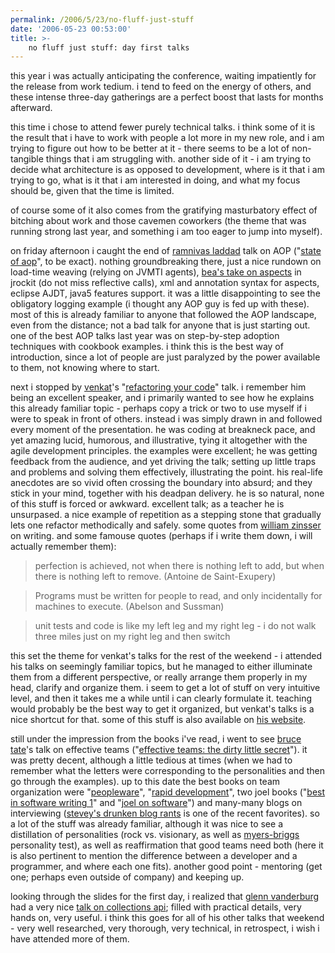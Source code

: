 ```yaml
---
permalink: /2006/5/23/no-fluff-just-stuff
date: '2006-05-23 00:53:00'
title: >-
    no fluff just stuff: day first talks
---
```


this year i was actually anticipating the conference, waiting
impatiently for the release from work tedium. i tend to feed on the
energy of others, and these intense three-day gatherings are a perfect
boost that lasts for months afterward.

this time i chose to attend fewer purely technical talks. i think some
of it is the result that i have to work with people a lot more in my new
role, and i am trying to figure out how to be better at it - there seems
to be a lot of non-tangible things that i am struggling with. another
side of it - i am trying to decide what architecture is as opposed to
development, where is it that i am trying to go, what is it that i am
interested in doing, and what my focus should be, given that the time is
limited.

of course some of it also comes from the gratifying masturbatory effect
of bitching about work and those cavemen coworkers (the theme that was
running strong last year, and something i am too eager to jump into
myself).

on friday afternoon i caught the end of [ramnivas
laddad](http://www.nofluffjuststuff.com/speaker_view.jsp?speakerId=8 "ramnivas laddad")
talk on AOP ("[state of
aop](http://www.nofluffjuststuff.com/speaker_topic_view.jsp?topicId=197 "state of aop")",
to be exact). nothing groundbreaking there, just a nice rundown on
load-time weaving (relying on JVMTI agents), [bea's take on
aspects](http://dev2dev.bea.com/pub/a/2005/08/jvm_aop_1.html) in jrockit
(do not miss reflective calls), xml and annotation syntax for aspects,
eclipse AJDT, java5 features support. it was a little disappointing to
see the obligatory logging example (i thought any AOP guy is fed up with
these). most of this is already familiar to anyone that followed the AOP
landscape, even from the distance; not a bad talk for anyone that is
just starting out. one of the best AOP talks last year was on
step-by-step adoption techniques with cookbook examples. i think this is
the best way of introduction, since a lot of people are just paralyzed
by the power available to them, not knowing where to start.

next i stopped by
[venkat](http://www.nofluffjuststuff.com/speaker_view.jsp?speakerId=11)'s
"[refactoring your
code](http://www.nofluffjuststuff.com/speaker_topic_view.jsp?topicId=287)"
talk. i remember him being an excellent speaker, and i primarily wanted
to see how he explains this already familiar topic - perhaps copy a
trick or two to use myself if i were to speak in front of others.
instead i was simply drawn in and followed every moment of the
presentation. he was coding at breakneck pace, and yet amazing lucid,
humorous, and illustrative, tying it altogether with the agile
development principles. the examples were excellent; he was getting
feedback from the audience, and yet driving the talk; setting up little
traps and problems and solving them effectively, illustrating the point.
his real-life anecdotes are so vivid often crossing the boundary into
absurd; and they stick in your mind, together with his deadpan delivery.
he is so natural, none of this stuff is forced or awkward. excellent
talk; as a teacher he is unsurpased. a nice example of repetition as a
stepping stone that gradually lets one refactor methodically and safely.
some quotes from [william
zinsser](http://en.wikipedia.org/wiki/William_Zinsser) on writing. and
some famouse quotes (perhaps if i write them down, i will actually
remember them):

> perfection is achieved, not when there is nothing left to add, but
> when there is nothing left to remove. (Antoine de Saint-Exupery)

> Programs must be written for people to read, and only incidentally for
> machines to execute. (Abelson and Sussman)

> unit tests and code is like my left leg and my right leg - i do not
> walk three miles just on my right leg and then switch

this set the theme for venkat's talks for the rest of the weekend - i
attended his talks on seemingly familiar topics, but he managed to
either illuminate them from a different perspective, or really arrange
them properly in my head, clarify and organize them. i seem to get a lot
of stuff on very intuitive level, and then it takes me a while until i
can clearly formulate it. teaching would probably be the best way to get
it organized, but venkat's talks is a nice shortcut for that. some of
this stuff is also available on [his
website](http://agiledeveloper.com/download.aspx).

still under the impression from the books i've read, i went to see
[bruce
tate](http://www.nofluffjuststuff.com/speaker_view.jsp?speakerId=12)'s
talk on effective teams ("[effective teams: the dirty little
secret](http://www.nofluffjuststuff.com/speaker_topic_view.jsp?topicId=358)").
it was pretty decent, although a little tedious at times (when we had to
remember what the letters were corresponding to the personalities and
then go through the examples). up to this date the best books on team
organization were
"[peopleware](http://www.amazon.com/gp/product/0932633439/sr=8-1/qid=1148358705/ref=pd_bbs_1/102-5665184-5856109?%5Fencoding=UTF8)",
"[rapid
development](http://www.amazon.com/gp/product/1556159005/sr=8-1/qid=1148358760/ref=pd_bbs_1/102-5665184-5856109?%5Fencoding=UTF8)",
two joel books ("[best in software writing
1](http://www.amazon.com/gp/product/1590595009/sr=8-1/qid=1148358796/ref=pd_bbs_1/102-5665184-5856109?%5Fencoding=UTF8)"
and "[joel on
software](http://www.amazon.com/gp/product/1590593898/sr=8-2/qid=1148358796/ref=pd_bbs_2/102-5665184-5856109?%5Fencoding=UTF8)")
and many-many blogs on interviewing ([stevey's drunken blog
rants](http://www.cabochon.com/~stevey/blog-rants/) is one of the recent
favorites). so a lot of the stuff was already familiar, although it was
nice to see a distillation of personalities (rock vs. visionary, as well
as [myers-briggs](http://en.wikipedia.org/wiki/Myers-briggs) personality
test), as well as reaffirmation that good teams need both (here it is
also pertinent to mention the difference between a developer and a
programmer, and where each one fits). another good point - mentoring
(get one; perhaps even outside of company) and keeping up.

looking through the slides for the first day, i realized that [glenn
vanderburg](http://www.nofluffjuststuff.com/speaker_view.jsp?speakerId=17)
had a very nice [talk on collections
api](http://www.nofluffjuststuff.com/speaker_topic_view.jsp?topicId=88); filled with practical details, very hands on, very useful. i think
this goes for all of his other talks that weekend - very well
researched, very thorough, very technical, in retrospect, i wish i have
attended more of them.
